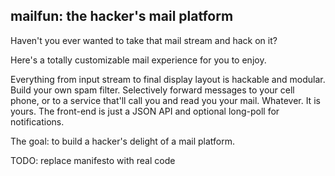 ## mailfun: the hacker's mail platform

Haven't you ever wanted to take that mail stream and hack on it?

Here's a totally customizable mail experience for you to enjoy.

Everything from input stream to final display layout is hackable and modular. Build your own spam filter. Selectively forward messages to your cell phone, or to a service that'll call you and read you your mail. Whatever. It is yours. The front-end is just a JSON API and optional long-poll for notifications.

The goal: to build a hacker's delight of a mail platform.

TODO: replace manifesto with real code
